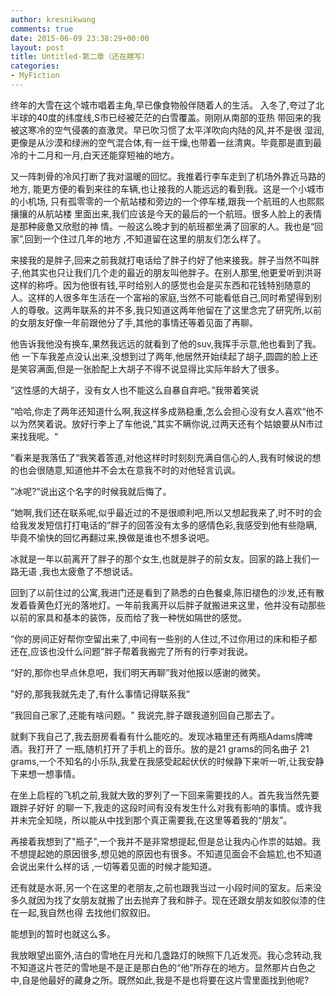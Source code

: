 ```yaml
---
author: kresnikwang
comments: true
date: 2015-06-09 23:38:29+00:00
layout: post
title: Untitled-第二章（还在瞎写）
categories:
- MyFiction
---
```


终年的大雪在这个城市唱着主角,早已像食物般伴随着人的生活。
入冬了,夸过了北半球的4​0​度的纬度线,S​​市已经被茫茫的白雪覆盖。刚刚从南部的亚热 带回来的我被这寒冷的空气侵袭的直激灵。早已吹习惯了太平洋吹向内陆的风,并不是很 湿润,更像是从沙漠和绿洲的空气混合体,有一丝干燥,也带着一丝清爽。毕竟那是直到最冷的十二月和一月​,白天还能穿短袖的地方。

又一阵刺骨的冷风打断了我对温暖的回忆。我推着行李车走到了机场外靠近马路的地方, 能更方便的看到来往的车辆,也让接我的人能远远的看到我。这是一个小城市的小机场, 只有孤零零的一个航站楼和旁边的一个停车楼,跟我一个航班的人也熙熙攘攘的从航站楼 里面出来,我们应该是今天的最后的一个航班。很多人脸上的表情是那种疲惫又欣慰的神 情。一般这么晚才到的航班都坐满了回家的人。我也是“回家”,回到一个住过几年的地方 ,不知道留在这里的朋友们怎么样了。

来接我的是胖子,回来之前我就打电话给了胖子约好了他来接我。胖子当然不叫胖子,他其实也只让我们几个走的最近的朋友叫他胖子。在别人那里,他更爱听到洪哥这样的称呼。因为他很有钱,平时给别人的感觉也会是买东西和花钱特别随意的人。这样的人很多年生活在一个富裕的家庭,当然不可能看低自己,同时希望得到别人的尊敬。这两年联系的并不多,我只知道这两年他留在了这里念完了研究所,以前的女朋友好像一年前跟他分了手,其他的事情还等着见面了再聊。

他告诉我他没有换车,果然我远远的就看到了他的s​uv​,我挥手示意,他也看到了我。他 一下车我差点没认出来,没想到过了两年,他居然开始续起了胡子,圆圆的脸上还是笑容满面,但是一张脸配上大胡子不得不说显得比实际年龄大了很多。

”​这性感的大胡子，没有女人也不能这么自暴自弃吧。”我带着笑说

”​哈哈,你走了两年还知道什么啊,我这样多成熟稳重,怎么会担心没有女人喜欢“他不以为然笑着说。放好行李上了车他说,”其实不瞒你说,过两天还有个姑娘要从N​​市过来找我呢。“

”​看来是我落伍了“我笑着答道,对他这样时时刻刻充满自信心的人,我有时候说的想的也会很随意,知道他并不会太在意我不时的对他轻言讥讽。

”​冰呢?“说出这个名字的时候我就后悔了。

”​她啊,我们还在联系呢,似乎最近过的不是很顺利吧,所以又想起我来了,时不时的会 给我发发短信打打电话的”胖子的回答没有太多的感情色彩,我感受到他有些隐瞒,毕竟不愉快的回忆再翻过来,换做是谁也不想多说吧。

冰就是一年以前离开了胖子的那个女生,也就是胖子的前女友。回家的路上我们一路无语 ,我也太疲惫了不想说话。

回到了以前住过的公寓,我进门还是看到了熟悉的白色餐桌,陈旧褪色的沙发,还有散发着昏黄色灯光的落地灯。一年前我离开以后胖子就搬进来这里，他并没有动那些以前的家具和基本的装饰，反而给了我一种恍如隔世的感觉。

“​你的房间正好帮你空留出来了,中间有一些别的人住过,不过你用过的床和柜子都还在,应该也没什么问题”胖子帮着我搬完了所有的行李对我说。

“​好的,那你也早点休息吧，我们明天再聊”我对他报以感谢的微笑。 

"好的,那我我就先走了,有什么事情记得联系我“ 

”我回自己家了,还能有啥问题。" 我说完,胖子跟我道别回自己那去了。

就剩下我自己了,我去厨房看看有什么能吃的。发现冰箱里还有两瓶Adams牌啤酒。我打开了 一瓶,随机打开了手机上的音乐。放的是21 grams的同名曲子 21 grams,一个不知名的小乐队,我爱在我感受起起伏伏的时候静下来听一听,让我安静下来想一想事情。

在坐上启程的飞机之前,我就大致的罗列了一下回来需要找的人。首先我当然先要跟胖子好好 的聊一下,我走的这段时间有没有发生什么对我有影响的事情。或许我并未完全知晓，所以能从中找到那个真正需要我,在这里等着我的“朋友”。

再接着我想到了"瓶子",一个我并不是非常想提起,但是总让我内心作祟的姑娘。我不想提起她的原因很多,想见她的原因也有很多。不知道见面会不会尴尬,也不知道会说出来什么样的话 ,一切等着见面的时候才能知道。

还有就是水哥,另一个在这里的老朋友,之前也跟我当过一小段时间的室友。后来没多久就因为找了女朋友就搬了出去抛弃了我和胖子。现在还跟女朋友如胶似漆的住在一起,我自然也得 去找他们叙叙旧。

能想到的暂时也就这么多。

我放眼望出窗外,洁白的雪地在月光和几盏路灯的映照下几近发亮。我心念转动,我不知道这片苍茫的雪地是不是正是那白色的“他”所存在的地方。显然那片白色之中,自是他最好的藏身之所。既然如此,我是不是也将要在这片雪里面找到他呢?

